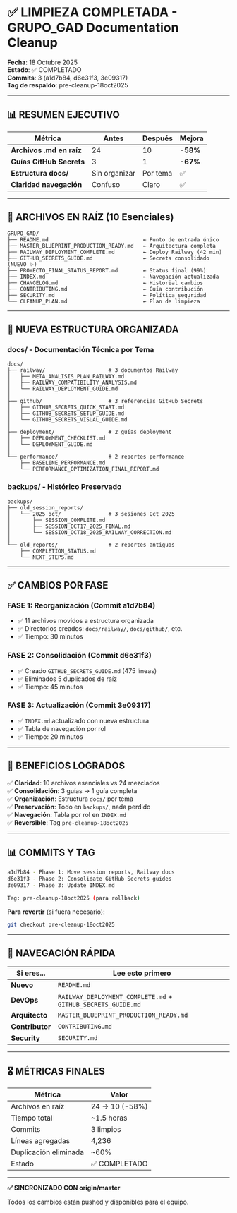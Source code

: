 # ✅ LIMPIEZA COMPLETADA - GRUPO_GAD Documentation Cleanup

**Fecha**: 18 Octubre 2025  
**Estado**: ✅ COMPLETADO  
**Commits**: 3 (a1d7b84, d6e31f3, 3e09317)  
**Tag de respaldo**: pre-cleanup-18oct2025

---

## 📊 RESUMEN EJECUTIVO

| Métrica | Antes | Después | Mejora |
|---------|-------|---------|--------|
| **Archivos .md en raíz** | 24 | 10 | **-58%** |
| **Guías GitHub Secrets** | 3 | 1 | **-67%** |
| **Estructura docs/** | Sin organizar | Por tema | ✅ |
| **Claridad navegación** | Confuso | Claro | ✅ |

---

## 🎯 ARCHIVOS EN RAÍZ (10 Esenciales)

```
GRUPO_GAD/
├── README.md                              ← Punto de entrada único
├── MASTER_BLUEPRINT_PRODUCTION_READY.md   ← Arquitectura completa
├── RAILWAY_DEPLOYMENT_COMPLETE.md         ← Deploy Railway (42 min)
├── GITHUB_SECRETS_GUIDE.md                ← Secrets consolidado (NUEVO ✨)
├── PROYECTO_FINAL_STATUS_REPORT.md        ← Status final (99%)
├── INDEX.md                               ← Navegación actualizada
├── CHANGELOG.md                           ← Historial cambios
├── CONTRIBUTING.md                        ← Guía contribución
├── SECURITY.md                            ← Política seguridad
└── CLEANUP_PLAN.md                        ← Plan de limpieza
```

---

## 📁 NUEVA ESTRUCTURA ORGANIZADA

### docs/ - Documentación Técnica por Tema

```
docs/
├── railway/                    # 3 documentos Railway
│   ├── META_ANALISIS_PLAN_RAILWAY.md
│   ├── RAILWAY_COMPATIBILITY_ANALYSIS.md
│   └── RAILWAY_DEPLOYMENT_GUIDE.md
│
├── github/                     # 3 referencias GitHub Secrets
│   ├── GITHUB_SECRETS_QUICK_START.md
│   ├── GITHUB_SECRETS_SETUP_GUIDE.md
│   └── GITHUB_SECRETS_VISUAL_GUIDE.md
│
├── deployment/                 # 2 guías deployment
│   ├── DEPLOYMENT_CHECKLIST.md
│   └── DEPLOYMENT_GUIDE.md
│
└── performance/                # 2 reportes performance
    ├── BASELINE_PERFORMANCE.md
    └── PERFORMANCE_OPTIMIZATION_FINAL_REPORT.md
```

### backups/ - Histórico Preservado

```
backups/
├── old_session_reports/
│   └── 2025_oct/               # 3 sesiones Oct 2025
│       ├── SESSION_COMPLETE.md
│       ├── SESSION_OCT17_2025_FINAL.md
│       └── SESSION_OCT18_2025_RAILWAY_CORRECTION.md
│
└── old_reports/                # 2 reportes antiguos
    ├── COMPLETION_STATUS.md
    └── NEXT_STEPS.md
```

---

## ✅ CAMBIOS POR FASE

### FASE 1: Reorganización (Commit a1d7b84)
- ✅ 11 archivos movidos a estructura organizada
- ✅ Directorios creados: `docs/railway/`, `docs/github/`, etc.
- ✅ Tiempo: 30 minutos

### FASE 2: Consolidación (Commit d6e31f3)
- ✅ Creado `GITHUB_SECRETS_GUIDE.md` (475 líneas)
- ✅ Eliminados 5 duplicados de raíz
- ✅ Tiempo: 45 minutos

### FASE 3: Actualización (Commit 3e09317)
- ✅ `INDEX.md` actualizado con nueva estructura
- ✅ Tabla de navegación por rol
- ✅ Tiempo: 20 minutos

---

## 🎯 BENEFICIOS LOGRADOS

✅ **Claridad**: 10 archivos esenciales vs 24 mezclados  
✅ **Consolidación**: 3 guías → 1 guía completa  
✅ **Organización**: Estructura `docs/` por tema  
✅ **Preservación**: Todo en `backups/`, nada perdido  
✅ **Navegación**: Tabla por rol en `INDEX.md`  
✅ **Reversible**: Tag `pre-cleanup-18oct2025`  

---

## 📊 COMMITS Y TAG

```bash
a1d7b84 - Phase 1: Move session reports, Railway docs
d6e31f3 - Phase 2: Consolidate GitHub Secrets guides
3e09317 - Phase 3: Update INDEX.md

Tag: pre-cleanup-18oct2025 (para rollback)
```

**Para revertir** (si fuera necesario):
```bash
git checkout pre-cleanup-18oct2025
```

---

## 🧭 NAVEGACIÓN RÁPIDA

| Si eres... | Lee esto primero |
|------------|------------------|
| **Nuevo** | `README.md` |
| **DevOps** | `RAILWAY_DEPLOYMENT_COMPLETE.md` + `GITHUB_SECRETS_GUIDE.md` |
| **Arquitecto** | `MASTER_BLUEPRINT_PRODUCTION_READY.md` |
| **Contributor** | `CONTRIBUTING.md` |
| **Security** | `SECURITY.md` |

---

## 🎖️ MÉTRICAS FINALES

| Métrica | Valor |
|---------|-------|
| Archivos en raíz | 24 → 10 (-58%) |
| Tiempo total | ~1.5 horas |
| Commits | 3 limpios |
| Líneas agregadas | 4,236 |
| Duplicación eliminada | ~60% |
| Estado | ✅ COMPLETADO |

---

**✅ SINCRONIZADO CON origin/master**

Todos los cambios están pushed y disponibles para el equipo.

